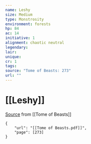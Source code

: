 ```yaml
---
name: Leshy
size: Medium
type: Monstrosity
environment: forests
hp: 84
ac: 14
initiative: 1
alignment: chaotic neutral
legendary: 
lair: 
unique: 
cr: 1
tags: 
source: "Tome of Beasts: 273"
url: ""
---
```

# [[Leshy]]

[Source](zotero://open-pdf/library/items/ULEQWHJM?page=273) from [[Tome of Beasts]]

```pdf
{
	"url": "[[Tome of Beasts.pdf]]",
	"page": [273]
}
```


